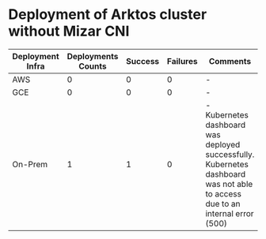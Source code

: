 
# Deployment of Arktos cluster without Mizar CNI 

Deployment Infra | Deployments Counts | Success | Failures | Comments
--- | --- | --- | --- | ---
AWS | 0 | 0 | 0 |-
GCE | 0 | 0 | 0 |-
On-Prem | 1 | 1 | 0|- Kubernetes dashboard was deployed successfully. Kubernetes dashboard was not able to access due to an internal error (500)
